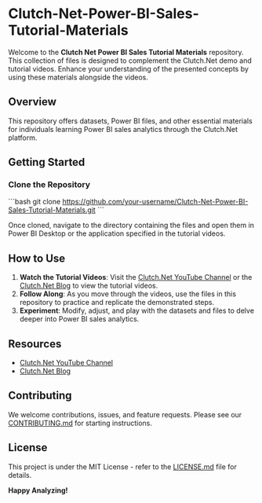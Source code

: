 # Clutch-Net-Power-BI-Sales-Tutorial-Materials

Welcome to the **Clutch Net Power BI Sales Tutorial Materials** repository. This collection of files is designed to complement the Clutch.Net demo and tutorial videos. Enhance your understanding of the presented concepts by using these materials alongside the videos.

## Overview

This repository offers datasets, Power BI files, and other essential materials for individuals learning Power BI sales analytics through the Clutch.Net platform.

## Getting Started

### Clone the Repository

\```bash
git clone https://github.com/your-username/Clutch-Net-Power-BI-Sales-Tutorial-Materials.git
\```

Once cloned, navigate to the directory containing the files and open them in Power BI Desktop or the application specified in the tutorial videos.

## How to Use

1. **Watch the Tutorial Videos**: Visit the [Clutch.Net YouTube Channel](https://www.youtube.com/user/clutchnet) or the [Clutch.Net Blog](https://clutch.net/blog) to view the tutorial videos.
2. **Follow Along**: As you move through the videos, use the files in this repository to practice and replicate the demonstrated steps.
3. **Experiment**: Modify, adjust, and play with the datasets and files to delve deeper into Power BI sales analytics.

## Resources

- [Clutch.Net YouTube Channel](https://www.youtube.com/user/clutchnet)
- [Clutch.Net Blog](https://clutch.net/blog)

## Contributing

We welcome contributions, issues, and feature requests. Please see our [CONTRIBUTING.md](CONTRIBUTING.md) for starting instructions.

## License

This project is under the MIT License - refer to the [LICENSE.md](LICENSE.md) file for details.

**Happy Analyzing!**
